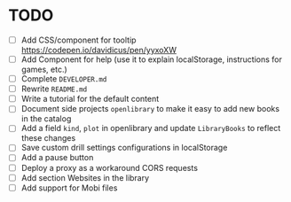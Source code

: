 # TODO

- [ ] Add CSS/component for tooltip https://codepen.io/davidicus/pen/yyxoXW
- [ ] Add Component for help (use it to explain localStorage, instructions for games, etc.)
- [ ] Complete `DEVELOPER.md`
- [ ] Rewrite `README.md`
- [ ] Write a tutorial for the default content
- [ ] Document side projects `openlibrary` to make it easy to add new books in the catalog
- [ ] Add a field `kind`, `plot` in openlibrary and update `LibraryBooks` to reflect these changes
- [ ] Save custom drill settings configurations in localStorage
- [ ] Add a pause button
- [ ] Deploy a proxy as a workaround CORS requests
- [ ] Add section Websites in the library
- [ ] Add support for Mobi files
